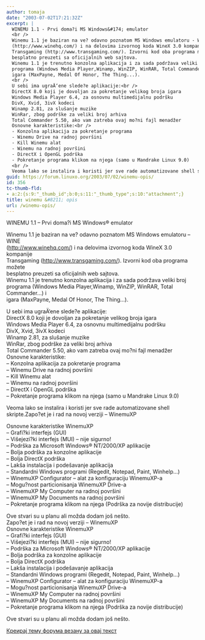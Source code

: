 ```yaml
---
author: tomaja
date: "2003-07-02T17:21:32Z"
excerpt: |
  WINEMU 1.1 - Prvi doma?i MS Windows&#174; emulator
  <br />
  Winemu 1.1 je baziran na ve? odavno poznatom MS Windows emulatoru - WINE
  (http://www.winehq.com/) i na delovima izvornog koda WineX 3.0 kompanije
  Transgaming (http://www.transgaming.com/). Izvorni kod oba programa možete<br />
  besplatno preuzeti sa oficijalnih web sajtova.
  Winemu 1.1 je trenutno konzolna aplikacija i za sada podržava veliki broj
  programa (Windows Media Player,Winamp, WinZIP, WinRAR, Total Commander...) i
  igara (MaxPayne, Medal Of Honor, The Thing...).
  <br />
  U sebi ima ugraÄ‘ene slede?e aplikacije:<br />
  DirectX 8.0 koji je dovoljan za pokretanje velikog broja igara
  Windows Media Player 6.4, za osnovnu multimedijalnu podršku
  DivX, Xvid, 3ivX kodeci
  Winamp 2.81, za slušanje muzike
  WinRar, zbog podrške za veliki broj arhiva
  Total Commander 5.50, ako vam zatreba ovaj mo?ni fajl menadžer
  Osnovne karakteristike:<br />
  - Konzolna aplikacija za pokretanje programa
  - Winemu Drive na radnoj površini
  - Kill Winemu alat
  - Winemu na radnoj površini
  - DirectX i OpenGL podrška
  - Pokretanje programa klikom na njega (samo u Mandrake Linux 9.0)
  <br />
  Veoma lako se instalira i koristi jer sve rade automatizovane shell skripte.
guid: https://forum.linuxo.org/2003/07/02/winemu-opis/
id: 356
tc-thumb-fld:
- a:2:{s:9:"_thumb_id";b:0;s:11:"_thumb_type";s:10:"attachment";}
title: winemu &#8211; opis
url: /winemu-opis/
---
```

WINEMU 1.1 &#8211; Prvi doma?i MS Windows&#174; emulator  
  
Winemu 1.1 je baziran na ve? odavno poznatom MS Windows emulatoru &#8211; WINE  
(http://www.winehq.com/) i na delovima izvornog koda WineX 3.0 kompanije  
Transgaming (http://www.transgaming.com/). Izvorni kod oba programa možete  
besplatno preuzeti sa oficijalnih web sajtova.  
Winemu 1.1 je trenutno konzolna aplikacija i za sada podržava veliki broj  
programa (Windows Media Player,Winamp, WinZIP, WinRAR, Total Commander&#8230;) i  
igara (MaxPayne, Medal Of Honor, The Thing&#8230;).  
  
U sebi ima ugraÄ‘ene slede?e aplikacije:  
DirectX 8.0 koji je dovoljan za pokretanje velikog broja igara  
Windows Media Player 6.4, za osnovnu multimedijalnu podršku  
DivX, Xvid, 3ivX kodeci  
Winamp 2.81, za slušanje muzike  
WinRar, zbog podrške za veliki broj arhiva  
Total Commander 5.50, ako vam zatreba ovaj mo?ni fajl menadžer  
Osnovne karakteristike:  
&#8211; Konzolna aplikacija za pokretanje programa  
&#8211; Winemu Drive na radnoj površini  
&#8211; Kill Winemu alat  
&#8211; Winemu na radnoj površini  
&#8211; DirectX i OpenGL podrška  
&#8211; Pokretanje programa klikom na njega (samo u Mandrake Linux 9.0)  
  
Veoma lako se instalira i koristi jer sve rade automatizovane shell skripte.<!--break-->Zapo?et je i rad na novoj verziji &#8211; WinemuXP

  
Osnovne karakteristike WinemuXP  
&#8211; Grafi?ki interfejs (GUI)  
&#8211; Višejezi?ki interfejs (MUI) &#8211; nije sigurno!  
&#8211; Podrška za Microsoft Windows&#174; NT/2000/XP aplikacije  
&#8211; Bolja podrška za konzolne aplikacije  
&#8211; Bolja DirectX podrška  
&#8211; Lakša instalacija i podešavanje aplikacija  
&#8211; Standardni Windows programi (Regedit, Notepad, Paint, Winhelp&#8230;)  
&#8211; WinemuXP Configurator &#8211; alat za konfiguraciju WinemuXP-a  
&#8211; Mogu?nost particionisanja WinemuXP Drive-a  
&#8211; WinemuXP My Computer na radnoj površini  
&#8211; WinemuXP My Documents na radnoj površini  
&#8211; Pokretanje programa klikom na njega (Podrška za novije distribucije)

Ove stvari su u planu ali možda dodam još nešto.  
Zapo?et je i rad na novoj verziji &#8211; WinemuXP  
Osnovne karakteristike WinemuXP  
&#8211; Grafi?ki interfejs (GUI)  
&#8211; Višejezi?ki interfejs (MUI) &#8211; nije sigurno!  
&#8211; Podrška za Microsoft Windows&#174; NT/2000/XP aplikacije  
&#8211; Bolja podrška za konzolne aplikacije  
&#8211; Bolja DirectX podrška  
&#8211; Lakša instalacija i podešavanje aplikacija  
&#8211; Standardni Windows programi (Regedit, Notepad, Paint, Winhelp&#8230;)  
&#8211; WinemuXP Configurator &#8211; alat za konfiguraciju WinemuXP-a  
&#8211; Mogu?nost particionisanja WinemuXP Drive-a  
&#8211; WinemuXP My Computer na radnoj površini  
&#8211; WinemuXP My Documents na radnoj površini  
&#8211; Pokretanje programa klikom na njega (Podrška za novije distribucije)

Ove stvari su u planu ali možda dodam još nešto.

[Креирај тему форума везану за овај текст](https://linuxo.org/nova-tema-na-forumu/?se_pid=356)